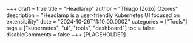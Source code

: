 +++
draft = true
title = "Headlamp"
author = "Thiago (Zozô) Ozores"
description = "Headlamp is a user-friendly Kubernetes UI focused on extensibility"
date = "2024-10-26T11:10:00.000Z"
categories = ["Tools"]
tags = ["kubernetes", "ui", "tools", "dashboard"]
toc = false
disableComments = false
+++
\[PLACEHOLDER]
